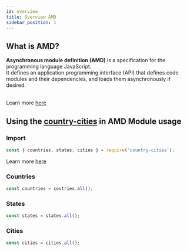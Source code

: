 ```yaml
---
id: overview
title: Overview AMD
sidebar_position: 1
---
```


## What is AMD?

<b>Asynchronous module definition (AMD)</b> is a specification for the programming language JavaScript.
<br/>
It defines an application programming interface (API) that defines code modules and their dependencies, and loads them asynchronously if desired.
<br/><br/>

Learn more [here](https://en.wikipedia.org/wiki/Asynchronous_module_definition)

## Using the [country-cities](https://www.npmjs.com/package/country-cities) in AMD Module usage

### Import

```js
const { countries, states, cities } = require('country-cities');
```
Learn more [here](./import)

### Countries
```js
const countries = coutries.all();
```

### States
```js
const states = states.all();
```

### Cities
```js
const cities = cities.all();
```